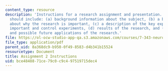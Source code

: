 ```yaml
---
content_type: resource
description: 'Instructions for a research assignment and presentation. The presentation
  should include: (a) background information about the subject, (b) a brief statement
  about why the research is important, (c) a description of the key experiment, the
  important and control experiments, (d) results of the research, and (e) conclusions
  and possible future applications of the research.'
file: https://ol-ocw-studio-app-qa.s3.amazonaws.com/courses/7-343-neuron-glial-cell-interactions-in-biology-and-disease-spring-2007/bce4848871ce79c0c9c497519715dec4_assignment2inst.pdf
file_type: application/pdf
parent_uid: 8a368dc9-b950-0f49-8583-d4b341b15524
resourcetype: Document
title: Assignment 2 Instructions
uid: bce48488-71ce-79c0-c9c4-97519715dec4
---
```


